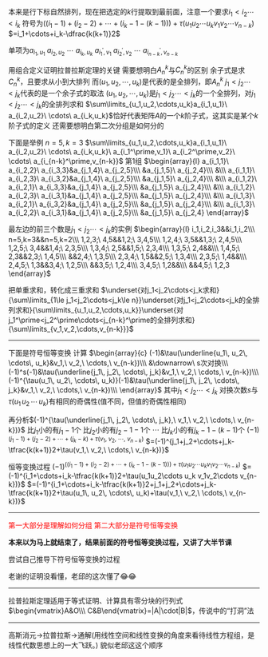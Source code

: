 本来是行下标自然排列，现在把选定的$k$行提取到最前面，注意一个要求$i_1<i_2\cdots<i_k$
符号为$((i_1-1)+(i_2-2)+\cdots+(i_k-1-(k-1)))+\tau{(u_1u_2\cdots u_k v_1v_2\cdots v_{n-k})}$
$=i_1+\cdots+i_k-\dfrac{k(k+1)}2$

单项为$a_{i_1,u_1}\ a_{i_2,u_2}\ \cdots\ a_{i_k,u_k}\ a_{i_1^\prime,v_1}\ a_{i_2^\prime,v_2}\ \cdots\ a_{i_{n-k}^\prime,v_{n-k}}$

用组合定义证明拉普拉斯定理的关键
需要想明白$A_n^k$与$C_n^k$的区别
余子式是求$C_n^k$，且要求从小到大排列
而$(u_1,u_2,\cdots,u_k)$是代表的是全排列，即$A_n^k$
$j_1<j_2\cdots<j_k$代表的是一个余子式的取法
$(u_1,u_2,\cdots,u_k)$是$j_1<j_2\cdots<j_k$的一个全排列，对$j_1<j_2\cdots<j_k$的全排列求和
$\sum\limits_{u_1,u_2,\cdots,u_k}a_{i_1,u_1}\ a_{i_2,u_2}\ \cdots\ a_{i_k,u_k}$恰好代表矩阵$A$的一个$k$阶子式，这其实是某个$k$阶子式的定义
还需要想明白第二次分组是如何分的

下面是举例
$n=5,k=3$
$\sum\limits_{u_1,u_2,\cdots,u_k}a_{i_1,u_1}\ a_{i_2,u_2}\ \cdots\ a_{i_k,u_k}\ a_{i_1^\prime,v_1}\ a_{i_2^\prime,v_2}\ \cdots\ a_{i_{n-k}^\prime,v_{n-k}}$
第1组
$\begin{array}{l}
a_{i_1,1}\ a_{i_2,2}\ a_{i_3,3}&a_{j_1,4}\ a_{j_2,5}\\\
&a_{j_1,5}\ a_{j_2,4}\\\
&\\\
a_{i_1,1}\ a_{i_2,3}\ a_{i_3,2}&a_{j_1,4}\ a_{j_2,5}\\\
&a_{j_1,5}\ a_{j_2,4}\\\
&\\\
a_{i_1,2}\ a_{i_2,1}\ a_{i_3,3}&a_{j_1,4}\ a_{j_2,5}\\\
&a_{j_1,5}\ a_{j_2,4}\\\
&\\\
a_{i_1,2}\ a_{i_2,3}\ a_{i_3,1}&a_{j_1,4}\ a_{j_2,5}\\\
&a_{j_1,5}\ a_{j_2,4}\\\
&\\\
a_{i_1,3}\ a_{i_2,1}\ a_{i_3,2}&a_{j_1,4}\ a_{j_2,5}\\\
&a_{j_1,5}\ a_{j_2,4}\\\
&\\\
a_{i_1,3}\ a_{i_2,2}\ a_{i_3,1}&a_{j_1,4}\ a_{j_2,5}\\\
&a_{j_1,5}\ a_{j_2,4}
\end{array}$

最左边的前三个数是$j_1<j_2\cdots<j_k$的实例
$\begin{array}{l}
i_1,i_2,i_3&&i_1,i_2\\\
n=5,k=3&&n=5,k=2\\\
1,2,3;\ 4,5&&1,2;\ 3,4,5\\\
1,2,4;\ 3,5&&1,3;\ 2,4,5\\\
1,2,5;\ 3,4&&1,4;\ 2,3,5\\\
1,3,4;\ 2,5&&1,5;\ 2,3,4\\\
1,3,5;\ 2,4&&\\\
1,4,5;\ 2,3&&2,3;\ 1,4,5\\\
&&2,4;\ 1,3,5\\\
2,3,4;\ 1,5&&2,5;\ 1,3,4\\\
2,3,5;\ 1,4&&\\\
2,4,5;\ 1,3&&3,4;\ 1,2,5\\\
&&3,5;\ 1,2,4\\\
3,4,5;\ 1,2&&\\\
&&4,5;\ 1,2,3
\end{array}$

把单重求和，转化成三重求和
$\underset{对j_1<j_2\cdots<j_k求和}{\sum\limits_{1\le j_1<j_2\cdots<j_k\le n}}\underset{对j_1<j_2\cdots<j_k的全排列求和}{\sum\limits_{u_1,u_2,\cdots,u_k}}\underset{对j_1^\prime<j_2^\prime\cdots<j_{n-k}^\prime的全排列求和}{\sum\limits_{v_1,v_2,\cdots,v_{n-k}}}$

---

下面是符号恒等变换
计算
$\begin{array}{c}
(-1)&\tau(\underline{u_1\, u_2\, \cdots\, u_k}&v_1,\ v_2,\ \cdots,\ v_{n-k})\\\
&\downarrow\ s次对换\\\
(-1)^s(-1)&\tau(\underline{j_1\, j_2\, \cdots\, j_k}&v_1,\ v_2,\ \cdots,\ v_{n-k})\\\
(-1)^{\tau(u_1\, u_2\, \cdots\, u_k)}(-1)&\tau(\underline{j_1\, j_2\, \cdots\, j_k}&v_1,\ v_2,\ \cdots,\ v_{n-k})\\\
\end{array}$
其中$j_1<j_2\cdots<j_k$
对换次数$s$与$\tau{(u_1\, u_2\, \cdots\, u_k)}$有相同的奇偶性(值不同，但值的奇偶性相同)

再分析$(-1)^{\tau(\underline{j_1\, j_2\, \cdots\, j_k},\ v_1,\ v_2,\ \cdots,\ v_{n-k})}$
比$j_1$小的有$j_1-1$个
比$j_2$小的有$j_2-1-1$个
$\cdots$
比$j_k$小的有$j_k-1-(k-1)$个
$(-1)^{(j_1-1)+(j_2-2)+\cdots+(j_k-k)+\tau(v_1,\ v_2,\ \cdots,\ v_{n-k})}$
$=(-1)^{j_1+j_2+\cdots+j_k-\tfrac{k(k+1)}2+\tau(v_1,\ v_2,\ \cdots,\ v_{n-k})}$

恒等变换过程
$(-1)^{((i_1-1)+(i_2-2)+\cdots+(i_k-1-(k-1)))+\tau{(u_1u_2\cdots u_k v_1v_2\cdots v_{n-k})}}$
$=(-1)^{i_1+\cdots+i_k-\tfrac{k(k+1)}2+\tau(u_1u_2\cdots u_k v_1v_2\cdots v_{n-k})}$
$=(-1)^{i_1+\cdots+i_k-\tfrac{k(k+1)}2+j_1+j_2+\cdots+j_k-\tfrac{k(k+1)}2+\tau(u_1\, u_2\, \cdots\, u_k)+\tau(v_1,\ v_2,\ \cdots,\ v_{n-k})}$

---

<font color=red>第一大部分是理解如何分组</font>
<font color=red>第二大部分是符号恒等变换</font>

**本来以为马上就结束了，结果前面的符号恒等变换过程，又讲了大半节课**

尝试自己推导下符号恒等变换的过程

老谢的证明没看懂，老邱的这次懂了😂😂

---

拉普拉斯定理适用于等式证明、计算具有零分块的行列式
$\begin{vmatrix}A&O\\\ C&B\end{vmatrix}=|A|\cdot|B|$，传说中的“打洞”法

---

高斯消元$\to$拉普拉斯$\to$通解(用线性空间和线性变换的角度来看待线性方程组，是线性代数思想上的一大飞跃。)
貌似老邱这这个顺序
